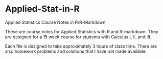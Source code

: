 # Applied-Stat-in-R
Applied Statistics Course Notes in R/R-Markdown


These are course notes for Applied Statistics with R and R-markdown. 
They are designed for a 15 week course for students with Calculus I, II, and III.

Each file is designed to take approximately 3 hours of class time. There are also homework problems and solutions that I have not made available. 

